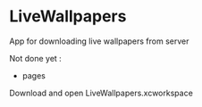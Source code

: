 # LiveWallpapers

App for downloading live wallpapers from server

Not done yet : 
- pages

Download and open LiveWallpapers.xcworkspace
